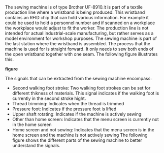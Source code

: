 The sewing machine is of type Brother UF-8910.It is part of a textile production line where a wristband is being produced. This wristband contains an RFID chip that can hold various information. For example it could be used to hold a personnel number and if scanned on a workplace the workplace would adjust to fit the worker. The production line is not intended for actual industrial-scale manufacturing, but rather serves as a model environment for workshop purposes. The sewing machine is part of the last station where the wristband is assembled. The process that the machine is used for is straight forward. It only needs to sew both ends of the open wristband together with one seam. The following figure illustrates this.

**figure**

The signals that can be extracted from the sewing machine encompass: 
- Second walking foot stroke: Two walking foot strokes can be set for different thikness of materials. This signal indicates if the walking foot is currently in the second stroke hight. 
- Thread trimming: Indicates when the thread is trimmed
- Pressure foot: Indicates if the pressure foot is lifted
- Upper shaft rotating: Indicates if the machine is actively sewing
- Other than home screen: Indicates that the menu screen is currently not in the home screen
- Home screen and not sewing: Indicates that the menu screen is in the home screen and the machine is not actively sewing
The following figure shows the different parts of the sewing machine to better understand the signals.